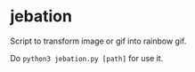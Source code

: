 # jebation

Script to transform image or gif into rainbow gif.

Do `python3 jebation.py [path]` for use it.
